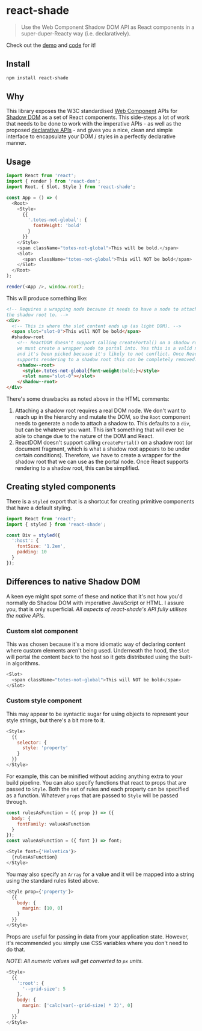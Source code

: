 # react-shade

> Use the Web Component Shadow DOM API as React components in a super-duper-Reacty way (i.e. declaratively).

Check out the [demo](https://react-shade.netlify.com/) and [code](https://github.com/treshugart/react-shade/tree/master/demo) for it!

## Install

```sh
npm install react-shade
```

## Why

This library exposes the W3C standardised [Web Component](https://github.com/w3c/webcomponents) APIs for [Shadow DOM](https://developer.mozilla.org/en-US/docs/Web/Web_Components/Shadow_DOM) as a set of React components. This side-steps a lot of work that needs to be done to work with the imperative APIs - as well as the proposed [declarative APIs](https://github.com/whatwg/dom/issues/510) - and gives you a nice, clean and simple interface to encapsulate your DOM / styles in a perfectly declarative manner.

## Usage

```js
import React from 'react';
import { render } from 'react-dom';
import Root, { Slot, Style } from 'react-shade';

const App = () => (
  <Root>
    <Style>
      {{
        '.totes-not-global': {
          fontWeight: 'bold'
        }
      }}
    </Style>
    <span className="totes-not-global">This will be bold.</span>
    <Slot>
      <span className="totes-not-global">This will NOT be bold</span>
    </Slot>
  </Root>
);

render(<App />, window.root);
```

This will produce something like:

```html
<!-- Requires a wrapping node because it needs to have a node to attach
the shadow root to. -->
<div>
  <!-- This is where the slot content ends up (as light DOM). -->
  <span slot="slot-0">This will NOT be bold</span>
  #shadow-root
    <!-- ReactDOM doesn't support calling createPortal() on a shadow root so
    we must create a wrapper node to portal into. Yes this is a valid name
    and it's been picked because it's likely to not conflict. Once React
    supports rendering to a shadow root this can be completely removed. -->
    <shadow--root>
      <style>.totes-not-global{font-weight:bold;}</style>
      <slot name="slot-0"></slot>
    </shadow--root>
</div>
```

There's some drawbacks as noted above in the HTML comments:

1. Attaching a shadow root requires a real DOM node. We don't want to reach up in the hierarchy and mutate the DOM, so the `Root` component needs to generate a node to attach a shadow to. This defaults to a `div`, but can be whatever you want. This isn't something that will ever be able to change due to the nature of the DOM and React.
2. ReactDOM doesn't support calling `createPortal()` on a shadow root (or document fragment, which is what a shadow root appears to be under certain conditions). Therefore, we have to create a wrapper for the shadow root that we can use as the portal node. Once React supports rendering to a shadow root, this can be simplified.

## Creating styled components

There is a `styled` export that is a shortcut for creating primitive components that have a default styling.

```js
import React from 'react';
import { styled } from 'react-shade';

const Div = styled({
  ':host': {
    fontSize: '1.2em',
    padding: 10
  }
});
```

## Differences to native Shadow DOM

A keen eye might spot some of these and notice that it's not how you'd normally do Shadow DOM with imperative JavaScript or HTML. I assure you, that is only superficial. _All aspects of react-shade's API fully utilises the native APIs._

### Custom slot component

This was chosen because it's a more idiomatic way of declaring content where custom elements aren't being used. Underneath the hood, the `Slot` will portal the content back to the host so it gets distributed using the built-in algorithms.

```js
<Slot>
  <span className="totes-not-global">This will NOT be bold</span>
</Slot>
```

### Custom style component

This may appear to be syntactic sugar for using objects to represent your style strings, but there's a bit more to it.

```js
<Style>
  {{
    selector: {
      style: 'property'
    }
  }}
</Style>
```

For example, this can be minified without adding anything extra to your build pipeline. You can also specify functions that react to props that are passed to `Style`. Both the set of rules and each property can be specified as a function. Whatever `props` that are passed to `Style` will be passed through.

```js
const rulesAsFunction = ({ prop }) => ({
  body: {
    fontFamily: valueAsFunction
  }
});
const valueAsFunction = ({ font }) => font;

<Style font={'Helvetica'}>
  {rulesAsFunction}
</Style>
```

You may also specify an `Array` for a value and it will be mapped into a string using the standard rules listed above.

```js
<Style prop={'property'}>
  {{
    body: {
      margin: [10, 0]
    }
  }}
</Style>
```

Props are useful for passing in data from your application state. However, it's recommended you simply use CSS variables where you don't need to do that.

_NOTE: All numeric values will get converted to `px` units._

```js
<Style>
  {{
    ':root': {
      '--grid-size': 5
    },
    body: {
      margin: ['calc(var(--grid-size) * 2)', 0]
    }
  }}
</Style>
```

